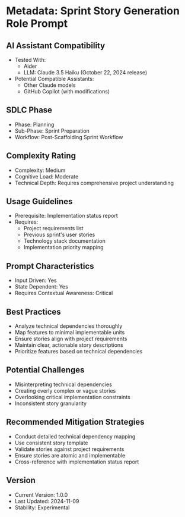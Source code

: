 # Metadata: Sprint Story Generation Role Prompt

## AI Assistant Compatibility
- Tested With: 
  * Aider
  * LLM: Claude 3.5 Haiku (October 22, 2024 release)
- Potential Compatible Assistants: 
  * Other Claude models
  * GitHub Copilot (with modifications)

## SDLC Phase
- Phase: Planning
- Sub-Phase: Sprint Preparation
- Workflow: Post-Scaffolding Sprint Workflow

## Complexity Rating
- Complexity: Medium
- Cognitive Load: Moderate
- Technical Depth: Requires comprehensive project understanding

## Usage Guidelines
- Prerequisite: Implementation status report
- Requires: 
  * Project requirements list
  * Previous sprint's user stories
  * Technology stack documentation
  * Implementation priority mapping

## Prompt Characteristics
- Input Driven: Yes
- State Dependent: Yes
- Requires Contextual Awareness: Critical

## Best Practices
- Analyze technical dependencies thoroughly
- Map features to minimal implementable units
- Ensure stories align with project requirements
- Maintain clear, actionable story descriptions
- Prioritize features based on technical dependencies

## Potential Challenges
- Misinterpreting technical dependencies
- Creating overly complex or vague stories
- Overlooking critical implementation constraints
- Inconsistent story granularity

## Recommended Mitigation Strategies
- Conduct detailed technical dependency mapping
- Use consistent story template
- Validate stories against project requirements
- Ensure stories are atomic and implementable
- Cross-reference with implementation status report

## Version
- Current Version: 1.0.0
- Last Updated: 2024-11-09
- Stability: Experimental

